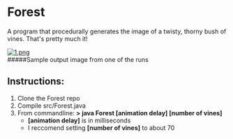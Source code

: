 Forest
=======
A program that procedurally generates the image of a twisty, thorny bush of vines. That's pretty much it!


[![1.png](http://s15.postimg.org/9torx3y2j/image.png)](http://postimg.org/image/4i9vcebzr/)  
#####Sample output image from one of the runs

Instructions:
-------------
 1. Clone the Forest repo
 2. Compile src/Forest.java
 3. From commandline: **\> java Forest [animation delay] [number of vines]**
    + **[animation delay]** is in milliseconds
    + I reccomend setting **[number of vines]** to about 70
